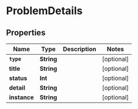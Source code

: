 

# ProblemDetails


## Properties

Name | Type | Description | Notes
------------ | ------------- | ------------- | -------------
**`type`** | **String** |  |  [optional]
**title** | **String** |  |  [optional]
**status** | **Int** |  |  [optional]
**detail** | **String** |  |  [optional]
**instance** | **String** |  |  [optional]



